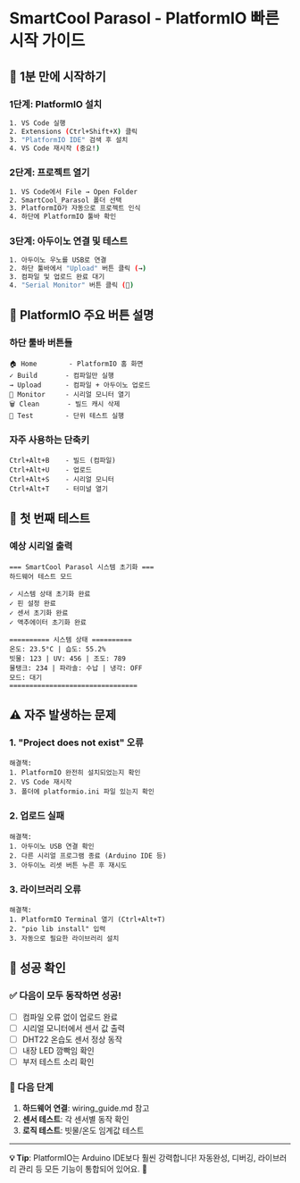 # SmartCool Parasol - PlatformIO 빠른 시작 가이드

## 🚀 1분 만에 시작하기

### 1단계: PlatformIO 설치
```bash
1. VS Code 실행
2. Extensions (Ctrl+Shift+X) 클릭
3. "PlatformIO IDE" 검색 후 설치
4. VS Code 재시작 (중요!)
```

### 2단계: 프로젝트 열기
```bash
1. VS Code에서 File → Open Folder
2. SmartCool_Parasol 폴더 선택
3. PlatformIO가 자동으로 프로젝트 인식
4. 하단에 PlatformIO 툴바 확인
```

### 3단계: 아두이노 연결 및 테스트
```bash
1. 아두이노 우노를 USB로 연결
2. 하단 툴바에서 "Upload" 버튼 클릭 (→)
3. 컴파일 및 업로드 완료 대기
4. "Serial Monitor" 버튼 클릭 (🔌)
```

## 🎯 PlatformIO 주요 버튼 설명

### 하단 툴바 버튼들
```
🏠 Home        - PlatformIO 홈 화면
✓ Build       - 컴파일만 실행
→ Upload      - 컴파일 + 아두이노 업로드  
🔌 Monitor     - 시리얼 모니터 열기
🗑 Clean       - 빌드 캐시 삭제
🔧 Test        - 단위 테스트 실행
```

### 자주 사용하는 단축키
```
Ctrl+Alt+B    - 빌드 (컴파일)
Ctrl+Alt+U    - 업로드
Ctrl+Alt+S    - 시리얼 모니터
Ctrl+Alt+T    - 터미널 열기
```

## 📱 첫 번째 테스트

### 예상 시리얼 출력
```
=== SmartCool Parasol 시스템 초기화 ===
하드웨어 테스트 모드

✓ 시스템 상태 초기화 완료
✓ 핀 설정 완료
✓ 센서 초기화 완료
✓ 액추에이터 초기화 완료

========== 시스템 상태 ==========
온도: 23.5°C | 습도: 55.2%
빗물: 123 | UV: 456 | 조도: 789
물탱크: 234 | 파라솔: 수납 | 냉각: OFF
모드: 대기
================================
```

## ⚠️ 자주 발생하는 문제

### 1. "Project does not exist" 오류
```
해결책:
1. PlatformIO 완전히 설치되었는지 확인
2. VS Code 재시작
3. 폴더에 platformio.ini 파일 있는지 확인
```

### 2. 업로드 실패
```
해결책:
1. 아두이노 USB 연결 확인
2. 다른 시리얼 프로그램 종료 (Arduino IDE 등)
3. 아두이노 리셋 버튼 누른 후 재시도
```

### 3. 라이브러리 오류
```
해결책:
1. PlatformIO Terminal 열기 (Ctrl+Alt+T)
2. "pio lib install" 입력
3. 자동으로 필요한 라이브러리 설치
```

## 🎉 성공 확인

### ✅ 다음이 모두 동작하면 성공!
- [ ] 컴파일 오류 없이 업로드 완료
- [ ] 시리얼 모니터에서 센서 값 출력
- [ ] DHT22 온습도 센서 정상 동작
- [ ] 내장 LED 깜빡임 확인
- [ ] 부저 테스트 소리 확인

### 🔧 다음 단계
1. **하드웨어 연결**: wiring_guide.md 참고
2. **센서 테스트**: 각 센서별 동작 확인
3. **로직 테스트**: 빗물/온도 임계값 테스트

---

**💡 Tip**: PlatformIO는 Arduino IDE보다 훨씬 강력합니다! 자동완성, 디버깅, 라이브러리 관리 등 모든 기능이 통합되어 있어요. 🚀